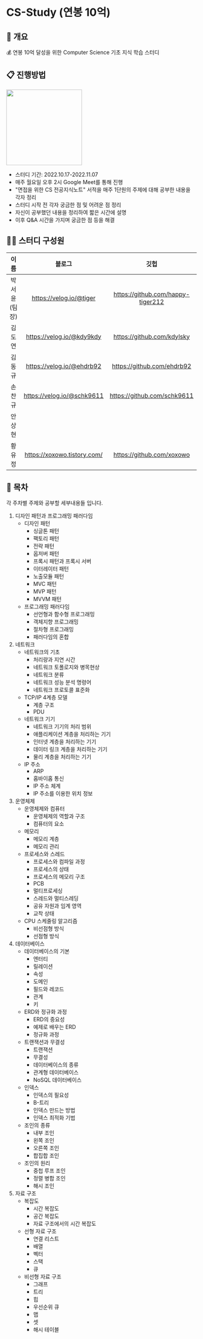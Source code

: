 # CS-Study (연봉 10억)

## 📌 개요

💰 연봉 10억 달성을 위한 Computer Science 기초 지식 학습 스터디

## 📋 진행방법

<img src="https://contents.kyobobook.co.kr/sih/fit-in/458x0/pdt/9791165219529.jpg" width="200">

* 스터디 기간: 2022.10.17-2022.11.07
* 매주 월요일 오후 2시 Google Meet를 통해 진행
* "면접을 위한 CS 전공지식노트" 서적을 매주 1단원의 주제에 대해 공부한 내용을 각자 정리
* 스터디 시작 전 각자 궁금한 점 및 어려운 점 정리
* 자신이 공부했던 내용을 정리하여 짧은 시간에 설명
* 이후 Q&A 시간을 가지며 궁금한 점 등을 해결

## 🧑‍💻 스터디 구성원

|이름|블로그|깃헙|
|:-----:|:-----:|:-----:|
|박서윤(팀장)|https://velog.io/@tiger|https://github.com/happy-tiger212|
|김도연|https://velog.io/@kdy9kdy|https://github.com/kdylsky|
|김동규|https://velog.io/@ehdrb92|https://github.com/ehdrb92|
|손찬규|https://velog.io/@schk9611|https://github.com/schk9611|
|안상현|||
|황유정|https://xoxowo.tistory.com/|https://github.com/xoxowo|

## 📖 목차

각 주차별 주제와 공부할 세부내용들 입니다.

1. 디자인 패턴과 프로그래밍 패러다임
    * 디자인 패턴
        + 싱글톤 패턴
        + 팩토리 패턴
        + 전략 패턴
        + 옵저버 패턴
        + 프록시 패턴과 프록시 서버
        + 이터레이터 패턴
        + 노출모듈 패턴
        + MVC 패턴
        + MVP 패턴
        + MVVM 패턴
    * 프로그래밍 패러다임
        + 선언형과 함수형 프로그래밍
        + 객체지향 프로그래밍
        + 절차형 프로그래밍
        + 패러다임의 혼합
2. 네트워크
    * 네트워크의 기초
        + 처리량과 지연 시간
        + 네트워크 토폴로지와 병목현상
        + 네트워크 분류
        + 네트워크 성능 분석 명령어
        + 네트워크 프로토콜 표준화
    * TCP/IP 4계층 모델
        + 계층 구조
        + PDU
    * 네트워크 기기
        + 네트워크 기기의 처리 범위
        + 애플리케이션 계층을 처리하는 기기
        + 인터넷 계층을 처리하는 기기
        + 데이터 링크 계층을 처리하는 기기
        + 물리 계층을 처리하는 기기
    * IP 주소
        + ARP
        + 홉바이홉 통신
        + IP 주소 체계
        + IP 주소를 이용한 위치 정보
3. 운영체제
    * 운영체제와 컴퓨터
        + 운영체제의 역할과 구조
        + 컴퓨터의 요소
    * 메모리
        + 메모리 계층
        + 메모리 관리
    * 프로세스와 스레드
        + 프로세스와 컴파일 과정
        + 프로세스의 상태
        + 프로세스의 메모리 구조
        + PCB
        + 멀티프로세싱
        + 스레드와 멀티스레딩
        + 공유 자원과 임계 영역
        + 교착 상태
    * CPU 스케줄링 알고리즘
        + 비선점형 방식
        + 선점형 방식
4. 데이터베이스
    * 데이터베이스의 기본
        + 엔터티
        + 릴레이션
        + 속성
        + 도메인
        + 필드와 레코드
        + 관계
        + 키
    * ERD와 정규화 과정
        + ERD의 중요성
        + 예제로 배우는 ERD
        + 정규화 과정
    * 트랜잭션과 무결성
        + 트랜잭션
        + 무결성
        + 데이터베이스의 종류
        + 관계형 데이터베이스
        + NoSQL 데이터베이스
    * 인덱스
        + 인덱스의 필요성
        + B-트리
        + 인덱스 만드는 방법
        + 인덱스 최적화 기법
    * 조인의 종류
        + 내부 조인
        + 왼쪽 조인
        + 오른쪽 조인
        + 합집합 조인
    * 조인의 원리
        + 중첩 루프 조인
        + 정렬 병합 조인
        + 해시 조인
5. 자료 구조
    * 복잡도
        + 시간 복잡도
        + 공간 복잡도
        + 자료 구조에서의 시간 복잡도
    * 선형 자료 구조
        + 연결 리스트
        + 배열
        + 벡터
        + 스택
        + 큐
    * 비선형 자료 구조
        + 그래프
        + 트리
        + 힙
        + 우선순위 큐
        + 맵
        + 셋
        + 해시 테이블